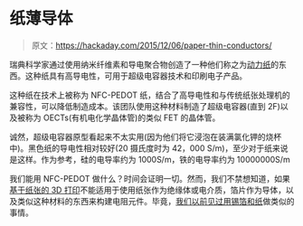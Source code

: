 # 纸薄导体

> 原文：<https://hackaday.com/2015/12/06/paper-thin-conductors/>

瑞典科学家通过使用纳米纤维素和导电聚合物创造了一种他们称之为[动力纸](http://onlinelibrary.wiley.com/doi/10.1002/advs.201500305/full)的东西。这种纸具有高导电性，可用于超级电容器技术和印刷电子产品。

这种纸在技术上被称为 NFC-PEDOT 纸，结合了高导电性和与传统纸张处理机的兼容性，可以降低制造成本。该团队使用这种材料制造了超级电容器(直到 2F)以及被称为 OECTs(有机电化学晶体管)的类似 FET 的晶体管。

诚然，超级电容器原型看起来不太实用(因为他们将它浸泡在装满氯化钾的烧杯中)。黑色纸的导电性相对较好(20 摄氏度时为 42，000 S/m)，至少对于纸来说是这样。作为参考，硅的电导率约为 1000S/m，铁的电导率约为 10000000S/m

我们能用 NFC-PEDOT 做什么？时间会证明一切。然而，我们不禁想知道，如果[基于纸张的 3D 打印](http://hackaday.com/2012/12/02/making-3d-printing-easy-at-the-staples-copy-center/)不能适用于使用纸张作为绝缘体或电介质，箔片作为导体，以及类似这种材料的东西来构建电阻元件。毕竟，[我们以前见过用锡箔和纸](http://hackaday.com/2015/11/30/conjuring-capacitive-touch-sensors-from-paper-and-aluminum-foil/)做类似的事情。
